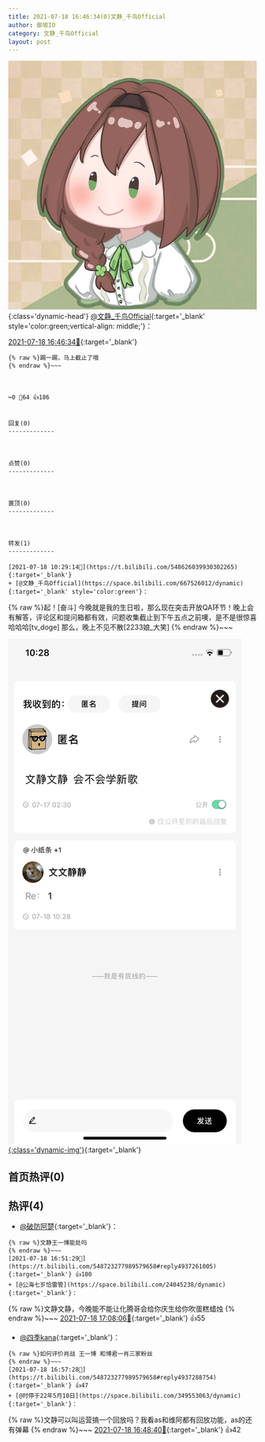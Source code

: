 ```yaml
---
title: 2021-07-18 16:46:34(0)文静_千鸟Official
author: 御坂IO
category: 文静_千鸟Official
layout: post
---
```


![img](/images/ac7482ed1b9a7f203dc68c0c4a77c488a27b108a.jpg){:class='dynamic-head'}
[@文静_千鸟Official](https://space.bilibili.com/667526012/dynamic){:target='_blank' style='color:green;vertical-align: middle;'}：

[2021-07-18 16:46:34🔗](https://t.bilibili.com/548723277989579658){:target='_blank'}

~~~
{% raw %}踢一踢，马上截止了哦
{% endraw %}~~~



↪️0 💬64 👍186


回复(0)
-------------



点赞(0)
-------------



置顶(0)
-------------



转发(1)
-------------

[2021-07-18 10:29:14🔗](https://t.bilibili.com/548626039930302265){:target='_blank'}
+ [@文静_千鸟Official](https://space.bilibili.com/667526012/dynamic){:target='_blank' style='color:green'}：
~~~
{% raw %}起！[奋斗]
今晚就是我的生日啦，那么现在突击开放QA环节！晚上会有解答，评论区和提问箱都有效，问题收集截止到下午五点之前噢，是不是很惊喜哈哈哈[tv_doge]
那么，晚上不见不散[2233娘_大笑]
{% endraw %}~~~


[![img](/images/e0a921a1fafdc04dcbe737d86a5c949efac1e0cf.png){:class='dynamic-img'}](/images/e0a921a1fafdc04dcbe737d86a5c949efac1e0cf.png){:target='_blank'}




首页热评(0)
-------------



热评(4)
-------------

+ [@破防阿楚](https://space.bilibili.com/90420476/dynamic){:target='_blank'}：
~~~
{% raw %}文静王一博能处吗
{% endraw %}~~~
[2021-07-18 16:51:29🔗](https://t.bilibili.com/548723277989579658#reply4937261005){:target='_blank'} 👍100
+ [@公海七岁恰雷管](https://space.bilibili.com/24045238/dynamic){:target='_blank'}：
~~~
{% raw %}文静文静，今晚能不能让化腾哥会给你庆生给你吹蛋糕蜡烛
{% endraw %}~~~
[2021-07-18 17:08:06🔗](https://t.bilibili.com/548723277989579658#reply4937359031){:target='_blank'} 👍55
+ [@四季kana](https://space.bilibili.com/103112427/dynamic){:target='_blank'}：
~~~
{% raw %}如何评价肖战 王一博 和博君一肖三家粉丝
{% endraw %}~~~
[2021-07-18 16:57:28🔗](https://t.bilibili.com/548723277989579658#reply4937288754){:target='_blank'} 👍47
+ [@时停于22年5月10日](https://space.bilibili.com/349553063/dynamic){:target='_blank'}：
~~~
{% raw %}文静可以叫运营搞一个回放吗？我看as和维阿都有回放功能，as的还有弹幕
{% endraw %}~~~
[2021-07-18 16:48:40🔗](https://t.bilibili.com/548723277989579658#reply4937238469){:target='_blank'} 👍42


